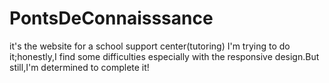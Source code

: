# PontsDeConnaisssance
it's the website for a school support center(tutoring)
I'm trying to do it;honestly,I find some difficulties especially with the responsive design.But still,I'm determined to complete it!
